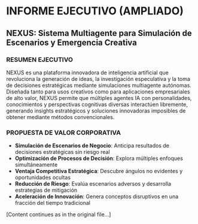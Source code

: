 # INFORME EJECUTIVO (AMPLIADO)

## NEXUS: Sistema Multiagente para Simulación de Escenarios y Emergencia Creativa

### RESUMEN EJECUTIVO

NEXUS es una plataforma innovadora de inteligencia artificial que revoluciona la generación de ideas, la investigación especulativa y la toma de decisiones estratégicas mediante simulaciones multiagente autónomas. Diseñada tanto para usos creativos como para aplicaciones empresariales de alto valor, NEXUS permite que múltiples agentes IA con personalidades, conocimientos y perspectivas cognitivas diversas interactúen libremente, generando insights estratégicos y soluciones innovadoras imposibles de obtener mediante métodos convencionales.

### PROPUESTA DE VALOR CORPORATIVA

- **Simulación de Escenarios de Negocio**: Anticipa resultados de decisiones estratégicas sin riesgo real
- **Optimización de Procesos de Decisión**: Explora múltiples enfoques simultáneamente
- **Ventaja Competitiva Estratégica**: Descubre ángulos no evidentes y oportunidades ocultas
- **Reducción de Riesgo**: Evalúa escenarios adversos y desarrolla estrategias de mitigación
- **Aceleración de Innovación**: Genera conceptos disruptivos en una fracción del tiempo tradicional

[Content continues as in the original file...]